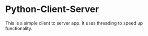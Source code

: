 # Python-Client-Server

This is a simple client to server app. It uses threading to speed up functionality.
